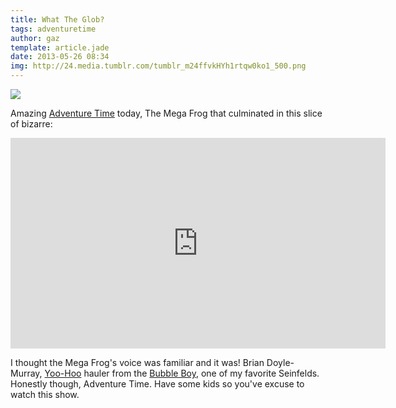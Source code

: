 ```yaml
---
title: What The Glob?
tags: adventuretime
author: gaz
template: article.jade
date: 2013-05-26 08:34
img: http://24.media.tumblr.com/tumblr_m24ffvkHYh1rtqw0ko1_500.png
---
```


<div class='middle'>
<img src= 'http://24.media.tumblr.com/tumblr_m24ffvkHYh1rtqw0ko1_500.png' >
</div>


Amazing [Adventure Time](http://adventuretime.wikia.com/wiki/Adventure_Time_with_Finn_and_Jake_Wiki) today, The Mega Frog that culminated in this slice of bizarre:

<iframe width="600" height="337" src="http://www.youtube.com/embed/fUwhzIaTG4o" frameborder="0" allowfullscreen></iframe>

I thought the Mega Frog's voice was familiar and it was! Brian Doyle-Murray, [Yoo-Hoo](http://www.drinkyoo-hoo.com/) 
 hauler from the [Bubble Boy](http://www.youtube.com/watch?v=_SULQSL4Cd0), one of my favorite Seinfelds. Honestly though, Adventure Time. Have some kids so you've excuse to watch this show.
